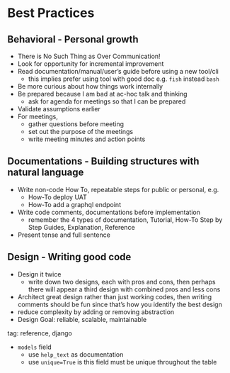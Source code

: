 # Best Practices

## Behavioral - Personal growth

- There is No Such Thing as Over Communication!
- Look for opportunity for incremental improvement
- Read documentation/manual/user’s guide before using a new tool/cli
    - this implies prefer using tool with good doc e.g. `fish` instead `bash`
- Be more curious about how things work internally
- Be prepared because I am bad at ac-hoc talk and thinking
    - ask for agenda for meetings so that I can be prepared
- Validate assumptions earlier
- For meetings,
    - gather questions before meeting
    - set out the purpose of the meetings
    - write meeting minutes and action points


## Documentations - Building structures with natural language

- Write non-code How To, repeatable steps for public or personal, e.g.
    - How-To deploy UAT
    - How-To add a graphql endpoint 
- Write code comments, documentations before implementation 
    - remember the 4 types of documentation, Tutorial, How-To Step by Step Guides,
      Explanation, Reference
- Present tense and full sentence

## Design - Writing good code

- Design it twice
    - write down two designs, each with pros and cons, then perhaps there will
      appear a third design with combined pros and less cons
- Architect great design rather than just working codes, then writing comments
  should be fun since that’s how you identify the best design
- reduce complexity by adding or removing abstraction
- Design Goal: reliable, scalable, maintainable

tag: reference, django 

- `models` field
    - use `help_text` as documentation
    - use `unique=True` is this field must be unique throughout the table 

